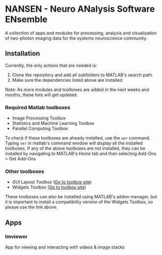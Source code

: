 # NANSEN - Neuro ANalysis Software ENsemble

A collection of apps and modules for processing, analysis and visualization of two-photon imaging data for the systems neuroscience community.


## Installation
Currently, the only actions that are needed is:
 1) Clone the repository and add all subfolders to MATLAB's search path. 
 2) Make sure the dependencies listed above are installed

Note: As more modules and toolboxes are added in the next weeks and months, these lists will get updated.

### Required Matlab toolboxes
 - Image Processing Toolbox
 - Statistics and Machine Learning Toolbox
 - Parallel Computing Toolbox

To check if these toolboxes are already installed, use the `ver` command. Typing `ver` in matlab's command window will display all the installed toolboxes. If any of the above toolboxes are not installed, they can be installed by navigating to MATLAB's Home tab and then selecting Add-Ons > Get Add-Ons

### Other toolboxes
 - GUI Layout Toolbox ([Go to toolbox site](https://se.mathworks.com/matlabcentral/fileexchange/66235-widgets-toolbox-compatibility-support?s_tid=srchtitle))
 - Widgets Toolbox ([Go to toolbox site](https://se.mathworks.com/matlabcentral/fileexchange/66235-widgets-toolbox-compatibility-support?s_tid=srchtitle))

These toolboxes can also be installed using MATLAB's addon manager, but it is important to install a compatibility version of the Widgets Toolbox, so please use the link above.

## Apps

### Imviewer
App for viewing and interacting with videos & image stacks

